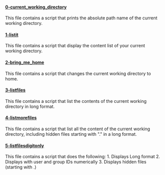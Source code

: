 #### [0-current_working_directory](0-current_working_directory)
This file contains a script that prints the absolute path name of the current working directory.

#### [1-listit](1-listit)
This file contains a script that display the content list of your current working directory.

#### [2-bring_me_home](2-bring_me_home)
This file contains a script that changes the current working directory to home.

#### [3-listfiles](3-listfiles)
This file contains a script that list the contents of the current working directory in long format.

#### [4-listmorefiles](4-listmorefiles)
This file contains a script that list all the content of the current working directory, including hidden files starting with "." in a long format.

#### [5-listfilesdigitonly](5-listfilesdigitonly)
This file contains a script that does the following:
	1. Displays Long format
	2. Displays with user and group IDs numerically
	3. Displays hidden files (starting with .)


